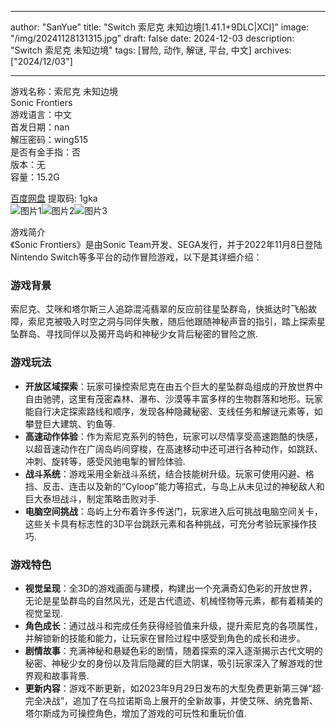 
---
author: "SanYue"
title: "Switch 索尼克 未知边境[1.41.1+9DLC|XCI]"
image: "/img/20241128131315.jpg"
draft: false
date: 2024-12-03
description: "Switch 索尼克 未知边境"
tags: [冒险, 动作, 解谜, 平台, 中文]
archives: ["2024/12/03"]

---

游戏名称：索尼克 未知边境   
Sonic Frontiers    
游戏语言：中文  
首发日期：nan  
解压密码：wing515  
是否有金手指：否  
版本：无   
容量：15.2G

[百度网盘](https://pan.baidu.com/s/1X6mVlEsfzMS51s_0n-McQw) 提取码: 1gka  
![图片1](/img/99808b.jpg)![图片2](/img/f3fc27.jpg)![图片3](/img/43afe5.jpg)  

游戏简介  
《Sonic Frontiers》是由Sonic Team开发、SEGA发行，并于2022年11月8日登陆Nintendo Switch等多平台的动作冒险游戏，以下是其详细介绍：

### 游戏背景
索尼克、艾咪和塔尔斯三人追踪混沌翡翠的反应前往星坠群岛，快抵达时飞船故障，索尼克被吸入时空之洞与同伴失散，随后他跟随神秘声音的指引，踏上探索星坠群岛、寻找同伴以及揭开岛屿和神秘少女背后秘密的冒险之旅.

### 游戏玩法
- **开放区域探索**：玩家可操控索尼克在由五个巨大的星坠群岛组成的开放世界中自由驰骋，这里有茂密森林、瀑布、沙漠等丰富多样的生物群落和地形。玩家能自行决定探索路线和顺序，发现各种隐藏秘密、支线任务和解谜元素等，如攀登巨大建筑、钓鱼等.
- **高速动作体验**：作为索尼克系列的特色，玩家可以尽情享受高速跑酷的快感，以超音速动作在广阔岛屿间穿梭，在高速移动中还可进行各种动作，如跳跃、冲刺、旋转等，感受风驰电掣的冒险体验.
- **战斗系统**：游戏采用全新战斗系统，结合技能树升级。玩家可使用闪避、格挡、反击、连击以及新的“Cyloop”能力等招式，与岛上从未见过的神秘敌人和巨大泰坦战斗，制定策略击败对手.
- **电脑空间挑战**：岛屿上分布着许多传送门，玩家进入后可挑战电脑空间关卡，这些关卡具有标志性的3D平台跳跃元素和各种挑战，可充分考验玩家操作技巧.

### 游戏特色
- **视觉呈现**：全3D的游戏画面与建模，构建出一个充满奇幻色彩的开放世界，无论是星坠群岛的自然风光，还是古代遗迹、机械怪物等元素，都有着精美的视觉呈现.
- **角色成长**：通过战斗和完成任务获得经验值来升级，提升索尼克的各项属性，并解锁新的技能和能力，让玩家在冒险过程中感受到角色的成长和进步。
- **剧情故事**：充满神秘和悬疑色彩的剧情，随着探索的深入逐渐揭示古代文明的秘密、神秘少女的身份以及背后隐藏的巨大阴谋，吸引玩家深入了解游戏的世界观和故事背景.
- **更新内容**：游戏不断更新，如2023年9月29日发布的大型免费更新第三弹“超·完全决战”，追加了在乌拉诺斯岛上展开的全新故事，并使艾咪、纳克鲁斯、塔尔斯成为可操控角色，增加了游戏的可玩性和重玩价值.
 
